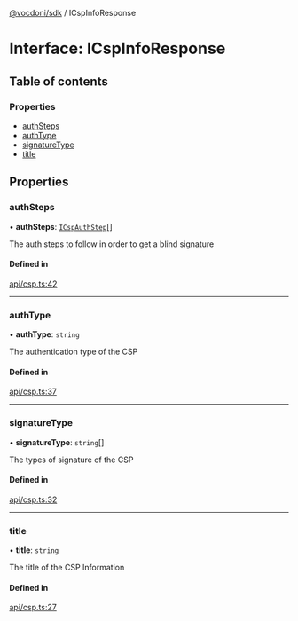 [@vocdoni/sdk](/sdk) / ICspInfoResponse

# Interface: ICspInfoResponse

## Table of contents

### Properties

- [authSteps](ICspInfoResponse#authsteps)
- [authType](ICspInfoResponse#authtype)
- [signatureType](ICspInfoResponse#signaturetype)
- [title](ICspInfoResponse#title)

## Properties

### authSteps

• **authSteps**: [`ICspAuthStep`](ICspAuthStep)[]

The auth steps to follow in order to get a blind signature

#### Defined in

[api/csp.ts:42](https://github.com/vocdoni/vocdoni-sdk/blob/ee6390524b82e6ef535da03c0e3bb826e450e622/src/api/csp.ts#L42)

___

### authType

• **authType**: `string`

The authentication type of the CSP

#### Defined in

[api/csp.ts:37](https://github.com/vocdoni/vocdoni-sdk/blob/ee6390524b82e6ef535da03c0e3bb826e450e622/src/api/csp.ts#L37)

___

### signatureType

• **signatureType**: `string`[]

The types of signature of the CSP

#### Defined in

[api/csp.ts:32](https://github.com/vocdoni/vocdoni-sdk/blob/ee6390524b82e6ef535da03c0e3bb826e450e622/src/api/csp.ts#L32)

___

### title

• **title**: `string`

The title of the CSP Information

#### Defined in

[api/csp.ts:27](https://github.com/vocdoni/vocdoni-sdk/blob/ee6390524b82e6ef535da03c0e3bb826e450e622/src/api/csp.ts#L27)

